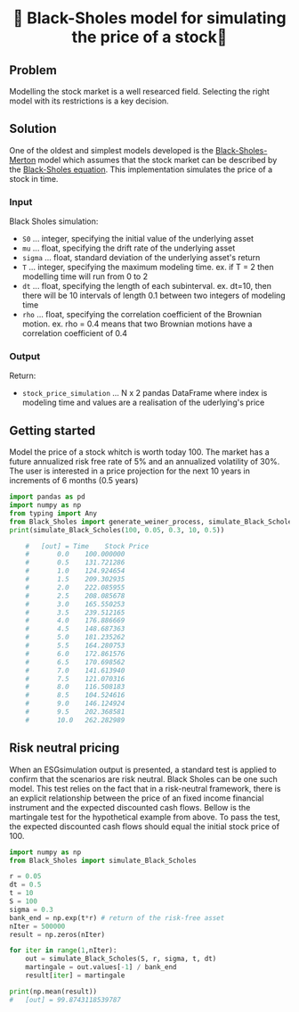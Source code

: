 <h1 align="center" style="border-botom: none">
  <b>
    🐍 Black-Sholes model for simulating the price of a stock🐍     
  </b>
</h1>

## Problem
Modelling the stock market is a well researced field. Selecting the right model with its restrictions is a key decision.

## Solution
One of the oldest and simplest models developed is the [Black-Sholes-Merton](https://en.wikipedia.org/wiki/Black%E2%80%93Scholes_model) model which assumes that the stock market can be described by the [Black-Sholes equation](https://en.wikipedia.org/wiki/Black%E2%80%93Scholes_equation). This implementation simulates the price of a stock in time.

### Input
Black Sholes simulation:
 - `S0`    ... integer, specifying the initial value of the underlying asset
 - `mu`    ... float, specifying the drift rate of the underlying asset 
 - `sigma` ... float, standard deviation of the underlying asset's return
 - `T`     ... integer, specifying the maximum modeling time. ex. if T = 2 then modelling time will run from 0 to 2
 - `dt`    ... float, specifying the length of each subinterval. ex. dt=10, then there will be 10 intervals of length 0.1 between two integers of modeling time 
 - `rho`  ... float, specifying the correlation coefficient of the Brownian motion. ex. rho = 0.4 means that two Brownian motions have a correlation coefficient of 0.4 

### Output
Return:
 - `stock_price_simulation` ... N x 2 pandas DataFrame where index is modeling time and values are a realisation of the uderlying's price


## Getting started
Model the price of a stock whitch is worth today 100. The market has a future annualized risk free rate of 5% and an annualized volatility of 30%. The user is interested in a price projection for the next 10 years in increments of 6 months (0.5 years)

``` python
import pandas as pd
import numpy as np
from typing import Any
from Black_Sholes import generate_weiner_process, simulate_Black_Scholes
print(simulate_Black_Scholes(100, 0.05, 0.3, 10, 0.5))

    #   [out] = Time    Stock Price                
    #       0.0    100.000000
    #       0.5    131.721286
    #       1.0    124.924654
    #       1.5    209.302935
    #       2.0    222.085955
    #       2.5    208.085678
    #       3.0    165.550253
    #       3.5    239.512165
    #       4.0    176.886669
    #       4.5    148.687363
    #       5.0    181.235262
    #       5.5    164.280753
    #       6.0    172.861576
    #       6.5    170.698562
    #       7.0    141.613940
    #       7.5    121.070316
    #       8.0    116.508183
    #       8.5    104.524616
    #       9.0    146.124924
    #       9.5    202.368581
    #       10.0   262.282989
```
## Risk neutral pricing
When an ESGsimulation output is presented, a standard test is applied to confirm that the scenarios are risk neutral. Black Sholes can be one such model. This test relies on the fact that in a risk-neutral framework, there is an explicit relationship between the price of an fixed income financial instrument and the expected discounted cash flows. Bellow is the martingale test for the hypothetical example from above. To pass the test, the expected discounted cash flows should equal the initial stock price of 100.

``` python
import numpy as np
from Black_Sholes import simulate_Black_Scholes

r = 0.05
dt = 0.5
t = 10
S = 100
sigma = 0.3
bank_end = np.exp(t*r) # return of the risk-free asset
nIter = 500000
result = np.zeros(nIter)

for iter in range(1,nIter):
    out = simulate_Black_Scholes(S, r, sigma, t, dt)
    martingale = out.values[-1] / bank_end
    result[iter] = martingale

print(np.mean(result))
#   [out] = 99.8743118539787                

```

